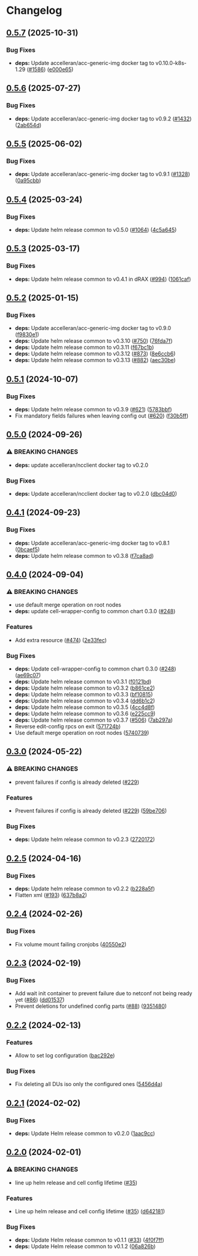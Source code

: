 # Changelog

## [0.5.7](https://github.com/accelleran/helm-charts/compare/cell-wrapper-config-0.5.6...cell-wrapper-config-0.5.7) (2025-10-31)


### Bug Fixes

* **deps:** Update accelleran/acc-generic-img docker tag to v0.10.0-k8s-1.29 ([#1586](https://github.com/accelleran/helm-charts/issues/1586)) ([e000e65](https://github.com/accelleran/helm-charts/commit/e000e6589f6599101c04747c04f9a4d8cce0fd19))

## [0.5.6](https://github.com/accelleran/helm-charts/compare/cell-wrapper-config-0.5.5...cell-wrapper-config-0.5.6) (2025-07-27)


### Bug Fixes

* **deps:** Update accelleran/acc-generic-img docker tag to v0.9.2 ([#1432](https://github.com/accelleran/helm-charts/issues/1432)) ([2ab654d](https://github.com/accelleran/helm-charts/commit/2ab654de537994780b16b0f6cc5ed15a2a0d17ad))

## [0.5.5](https://github.com/accelleran/helm-charts/compare/cell-wrapper-config-0.5.4...cell-wrapper-config-0.5.5) (2025-06-02)


### Bug Fixes

* **deps:** Update accelleran/acc-generic-img docker tag to v0.9.1 ([#1328](https://github.com/accelleran/helm-charts/issues/1328)) ([0a95cbb](https://github.com/accelleran/helm-charts/commit/0a95cbb23d6c21bc2710c4d243d7daae915c53b4))

## [0.5.4](https://github.com/accelleran/helm-charts/compare/cell-wrapper-config-0.5.3...cell-wrapper-config-0.5.4) (2025-03-24)


### Bug Fixes

* **deps:** Update helm release common to v0.5.0 ([#1064](https://github.com/accelleran/helm-charts/issues/1064)) ([4c5a645](https://github.com/accelleran/helm-charts/commit/4c5a645145d14bc528d3d20798091be42d4d6009))

## [0.5.3](https://github.com/accelleran/helm-charts/compare/cell-wrapper-config-0.5.2...cell-wrapper-config-0.5.3) (2025-03-17)


### Bug Fixes

* **deps:** Update helm release common to v0.4.1 in dRAX ([#994](https://github.com/accelleran/helm-charts/issues/994)) ([1061caf](https://github.com/accelleran/helm-charts/commit/1061caff716b4988667b3f2d11937b89b1ab2b1c))

## [0.5.2](https://github.com/accelleran/helm-charts/compare/cell-wrapper-config-0.5.1...cell-wrapper-config-0.5.2) (2025-01-15)


### Bug Fixes

* **deps:** Update accelleran/acc-generic-img docker tag to v0.9.0 ([f9830e1](https://github.com/accelleran/helm-charts/commit/f9830e1069dd56c6e424d47faf06fb8c72caf2cc))
* **deps:** Update helm release common to v0.3.10 ([#750](https://github.com/accelleran/helm-charts/issues/750)) ([76fda7f](https://github.com/accelleran/helm-charts/commit/76fda7fc76c6926b402b49f3348b14a785af92f8))
* **deps:** Update helm release common to v0.3.11 ([f67bc1b](https://github.com/accelleran/helm-charts/commit/f67bc1bd548bbc2b91c6554e2df66f855c3e2120))
* **deps:** Update helm release common to v0.3.12 ([#873](https://github.com/accelleran/helm-charts/issues/873)) ([8e6ccb6](https://github.com/accelleran/helm-charts/commit/8e6ccb6e761d66a164ad951e0e2f9118dfcfc9ba))
* **deps:** Update helm release common to v0.3.13 ([#882](https://github.com/accelleran/helm-charts/issues/882)) ([aec30be](https://github.com/accelleran/helm-charts/commit/aec30be5d86f444ad9d65ed18d580ac0c6410166))

## [0.5.1](https://github.com/accelleran/helm-charts/compare/cell-wrapper-config-0.5.0...cell-wrapper-config-0.5.1) (2024-10-07)


### Bug Fixes

* **deps:** Update helm release common to v0.3.9 ([#621](https://github.com/accelleran/helm-charts/issues/621)) ([5783bbf](https://github.com/accelleran/helm-charts/commit/5783bbf75b6a5845dfc469d56849e2aae72d1d4c))
* Fix mandatory fields failures when leaving config out ([#620](https://github.com/accelleran/helm-charts/issues/620)) ([f30b5ff](https://github.com/accelleran/helm-charts/commit/f30b5ff4a33841bdab0a499db79996cae4026b70))

## [0.5.0](https://github.com/accelleran/helm-charts/compare/cell-wrapper-config-0.4.1...cell-wrapper-config-0.5.0) (2024-09-26)


### ⚠ BREAKING CHANGES

* **deps:** update accelleran/ncclient docker tag to v0.2.0

### Bug Fixes

* **deps:** Update accelleran/ncclient docker tag to v0.2.0 ([dbc04d0](https://github.com/accelleran/helm-charts/commit/dbc04d0b2354412e4cea7e6ce5abec3e47c65d3b))

## [0.4.1](https://github.com/accelleran/helm-charts/compare/cell-wrapper-config-0.4.0...cell-wrapper-config-0.4.1) (2024-09-23)


### Bug Fixes

* **deps:** Update accelleran/acc-generic-img docker tag to v0.8.1 ([0bcaef5](https://github.com/accelleran/helm-charts/commit/0bcaef5ff34ca091ea69f9990487809777db15ee))
* **deps:** Update helm release common to v0.3.8 ([f7ca8ad](https://github.com/accelleran/helm-charts/commit/f7ca8ad8fd5dd79768da4d8b74aac0cd8eaac590))

## [0.4.0](https://github.com/accelleran/helm-charts/compare/cell-wrapper-config-0.3.0...cell-wrapper-config-0.4.0) (2024-09-04)


### ⚠ BREAKING CHANGES

* use default merge operation on root nodes
* **deps:** update cell-wrapper-config to common chart 0.3.0 ([#248](https://github.com/accelleran/helm-charts/issues/248))

### Features

* Add extra resource ([#474](https://github.com/accelleran/helm-charts/issues/474)) ([2e33fec](https://github.com/accelleran/helm-charts/commit/2e33fec716543063d6771c1b2809031bacc73c2c))


### Bug Fixes

* **deps:** Update cell-wrapper-config to common chart 0.3.0 ([#248](https://github.com/accelleran/helm-charts/issues/248)) ([ae69c07](https://github.com/accelleran/helm-charts/commit/ae69c078baf1e1129c2d95a53515f909896bb75f))
* **deps:** Update helm release common to v0.3.1 ([f0121bd](https://github.com/accelleran/helm-charts/commit/f0121bd9089ea7a3c6b527438ebad672806d861d))
* **deps:** Update helm release common to v0.3.2 ([b861ce2](https://github.com/accelleran/helm-charts/commit/b861ce2b3c0369453e335281856ff08840e6aaa3))
* **deps:** Update helm release common to v0.3.3 ([bf10815](https://github.com/accelleran/helm-charts/commit/bf108152bd37539db6b2d353b4060e3f42a63e2e))
* **deps:** Update helm release common to v0.3.4 ([dd6b1c2](https://github.com/accelleran/helm-charts/commit/dd6b1c2a09a57bd5cc5a322416b2427a6332532b))
* **deps:** Update helm release common to v0.3.5 ([4cc4d8f](https://github.com/accelleran/helm-charts/commit/4cc4d8f1f503620132fede33bbd897df0d270ecb))
* **deps:** Update helm release common to v0.3.6 ([e225cc9](https://github.com/accelleran/helm-charts/commit/e225cc9428bb76a3cb6e54844f1d4058930b7902))
* **deps:** Update helm release common to v0.3.7 ([#506](https://github.com/accelleran/helm-charts/issues/506)) ([7ab297a](https://github.com/accelleran/helm-charts/commit/7ab297aeebd645f5c00399a04d4e1b159f24859e))
* Reverse edit-config rpcs on exit ([571724b](https://github.com/accelleran/helm-charts/commit/571724bb63334c2e5f03dc0b338a3d4062e2c39d))
* Use default merge operation on root nodes ([5740739](https://github.com/accelleran/helm-charts/commit/5740739509834706f328f59a36dd9579ec1e4725))

## [0.3.0](https://github.com/accelleran/helm-charts/compare/cell-wrapper-config-0.2.5...cell-wrapper-config-0.3.0) (2024-05-22)


### ⚠ BREAKING CHANGES

* prevent failures if config is already deleted ([#229](https://github.com/accelleran/helm-charts/issues/229))

### Features

* Prevent failures if config is already deleted ([#229](https://github.com/accelleran/helm-charts/issues/229)) ([59be706](https://github.com/accelleran/helm-charts/commit/59be7068c99d887ad3b9b6a86941cb4d3cd599cf))


### Bug Fixes

* **deps:** Update helm release common to v0.2.3 ([2720172](https://github.com/accelleran/helm-charts/commit/2720172fa39bfc8c82ee656029c09200f21647aa))

## [0.2.5](https://github.com/accelleran/helm-charts/compare/cell-wrapper-config-0.2.4...cell-wrapper-config-0.2.5) (2024-04-16)


### Bug Fixes

* **deps:** Update helm release common to v0.2.2 ([b228a5f](https://github.com/accelleran/helm-charts/commit/b228a5f3aaee93ad7ea4127362cf815d98bd48c2))
* Flatten xml ([#193](https://github.com/accelleran/helm-charts/issues/193)) ([637b8a2](https://github.com/accelleran/helm-charts/commit/637b8a28510bd01b88a1fbf0d1bfb4a95fe0c155))

## [0.2.4](https://github.com/accelleran/helm-charts/compare/cell-wrapper-config-0.2.3...cell-wrapper-config-0.2.4) (2024-02-26)


### Bug Fixes

* Fix volume mount failing cronjobs ([40550e2](https://github.com/accelleran/helm-charts/commit/40550e2c578d89a4e2cf8edce1d9ee14d48fa1f5))

## [0.2.3](https://github.com/accelleran/helm-charts/compare/cell-wrapper-config-0.2.2...cell-wrapper-config-0.2.3) (2024-02-19)


### Bug Fixes

* Add wait init container to prevent failure due to netconf not being ready yet ([#86](https://github.com/accelleran/helm-charts/issues/86)) ([dd01537](https://github.com/accelleran/helm-charts/commit/dd0153789c5472a303458e8526ba335409602021))
* Prevent deletions for undefined config parts ([#88](https://github.com/accelleran/helm-charts/issues/88)) ([9351480](https://github.com/accelleran/helm-charts/commit/935148088043250fdfb9aff0a9995a35c3bde72c))

## [0.2.2](https://github.com/accelleran/helm-charts/compare/cell-wrapper-config-0.2.1...cell-wrapper-config-0.2.2) (2024-02-13)


### Features

* Allow to set log configuration ([bac292e](https://github.com/accelleran/helm-charts/commit/bac292e597014ddccdc12c71ccaa5e8e8170eefa))


### Bug Fixes

* Fix deleting all DUs iso only the configured ones ([5456d4a](https://github.com/accelleran/helm-charts/commit/5456d4a5199a308a5fdcc32e5958d085ff900074))

## [0.2.1](https://github.com/accelleran/helm-charts/compare/cell-wrapper-config-0.2.0...cell-wrapper-config-0.2.1) (2024-02-02)


### Bug Fixes

* **deps:** Update Helm release common to v0.2.0 ([1aac9cc](https://github.com/accelleran/helm-charts/commit/1aac9ccce09460dba36b5beed8e4f7eb45fb0a3e))

## [0.2.0](https://github.com/accelleran/helm-charts/compare/cell-wrapper-config-0.1.0...cell-wrapper-config-0.2.0) (2024-02-01)


### ⚠ BREAKING CHANGES

* line up helm release and cell config lifetime ([#35](https://github.com/accelleran/helm-charts/issues/35))

### Features

* Line up helm release and cell config lifetime ([#35](https://github.com/accelleran/helm-charts/issues/35)) ([d642181](https://github.com/accelleran/helm-charts/commit/d6421811eeb92df8c669a0792906d8d03737c8b2))


### Bug Fixes

* **deps:** Update Helm release common to v0.1.1 ([#33](https://github.com/accelleran/helm-charts/issues/33)) ([4f0f7ff](https://github.com/accelleran/helm-charts/commit/4f0f7ff97bc32d4aaf651712d33ee311a32b70ab))
* **deps:** Update Helm release common to v0.1.2 ([06a826b](https://github.com/accelleran/helm-charts/commit/06a826b4b6a2b2c9effa9b573073bfe613d1d4d7))
